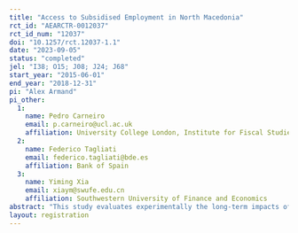 ```yaml
---
title: "Access to Subsidised Employment in North Macedonia"
rct_id: "AEARCTR-0012037"
rct_id_num: "12037"
doi: "10.1257/rct.12037-1.1"
date: "2023-09-05"
status: "completed"
jel: "I38; O15; J08; J24; J68"
start_year: "2015-06-01"
end_year: "2018-12-31"
pi: "Alex Armand"
pi_other:
  1:
    name: Pedro Carneiro
    email: p.carneiro@ucl.ac.uk
    affiliation: University College London, Institute for Fiscal Studies, Centre for Microdata Methods and Practice and Centre for Experimental Research on Fairness, Inequality and Rationality at NHH Norwegian School of Economics
  2:
    name: Federico Tagliati
    email: federico.tagliati@bde.es
    affiliation: Bank of Spain
  3:
    name: Yiming Xia
    email: xiaym@swufe.edu.cn
    affiliation: Southwestern University of Finance and Economics
abstract: "This study evaluates experimentally the long-term impacts of temporary wage subsidies on employment in North Macedonia. The target group consists of vulnerable unemployed individuals applying to an employment program that provides employers with a subsidy covering 50% of wage payments during the initial year of employment, alongside training expenses. Applicants are first matched to a job opening, and then randomly selected to attend the job interview with the employer, who decides whether to hire the interviewee under the program’s conditions. We estimate impacts on employment using administrative records, and on employment and skill accumulation using survey data."
layout: registration
---
```


